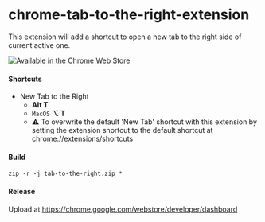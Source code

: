 # chrome-tab-to-the-right-extension
This extension will add a shortcut to open a new tab to the right side of current active one.

[![Available in the Chrome Web Store](https://storage.googleapis.com/chrome-gcs-uploader.appspot.com/image/WlD8wC6g8khYWPJUsQceQkhXSlv1/tbyBjqi7Zu733AAKA5n4.png "Available in the Chrome Web Store")](https://chrome.google.com/webstore/detail/tab-to-the-right/nibkmpldcbncnpebkehcfibdljlmnafi)

#### Shortcuts
* New Tab to the Right
  * **Alt T**
  * `MacOS` **⌥ T**
  * ⚠ To overwrite the default 'New Tab' shortcut with this extension by setting the extension shortcut to the default shortcut at chrome://extensions/shortcuts

#### Build
`zip -r -j tab-to-the-right.zip *`

#### Release
Upload at https://chrome.google.com/webstore/developer/dashboard

